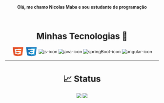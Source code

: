 <p align="center"><strong>Olá, me chamo Nicolas Maba e sou estudante de programação </strong></p>

<div  align="center"> 
  <div style="display: inline_block"><br>
    <h1 align="center">Minhas Tecnologias 🚀</h1>
    <img align="center" height="30" width="40" alt="html-icon" src="https://raw.githubusercontent.com/devicons/devicon/master/icons/html5/html5-original.svg"/>
    <img align="center" height="30" width="40" alt="css-icon" src="https://raw.githubusercontent.com/devicons/devicon/master/icons/css3/css3-original.svg"/>
    <img align="center" height="30" width="40" alt="js-icon" src="https://cdn.jsdelivr.net/gh/devicons/devicon/icons/javascript/javascript-original.svg"/>
    <img align="center" height="30" width="40" alt="java-icon" src="https://cdn.jsdelivr.net/gh/devicons/devicon/icons/java/java-original.svg"/>
    <img align="center" height="30" width="40" alt="springBoot-icon" src="https://cdn.jsdelivr.net/gh/devicons/devicon/icons/spring/spring-original.svg" />
    <img align="center" height="30" width="40" alt="angular-icon" src="https://cdn.jsdelivr.net/gh/devicons/devicon/icons/angularjs/angularjs-plain.svg" />
<hr>
<div align="center">
  <h1>📈 Status</h1>
  <img height="170em" src="https://github-readme-stats.vercel.app/api?username=NicolasRicardoMaba&show_icons=true&theme=transparent"/>
  <img  height="170em" src="https://github-readme-stats.vercel.app/api/top-langs/?username=NicolasRicardoMaba&layout=compact&langs_count=16&theme=transparent"/>
</div>
